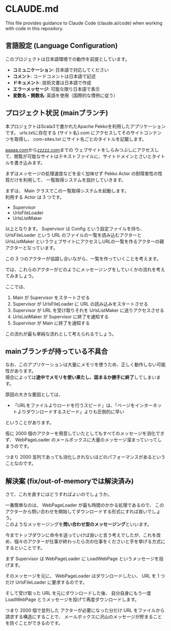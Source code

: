 # CLAUDE.md

This file provides guidance to Claude Code (claude.ai/code) when working with code in this repository.

## 言語設定 (Language Configuration)

このプロジェクトは日本語環境での動作を前提としています。

- **コミュニケーション**: 日本語で対応してください
- **コメント**: コードコメントは日本語で記述
- **ドキュメント**: 技術文書は日本語で作成
- **エラーメッセージ**: 可能な限り日本語で表示
- **変数名・関数名**: 英語を使用（国際的な慣例に従う）

## プロジェクト状況 (mainブランチ)

本プロジェクトはScala3で書かれたApache Pekkoを利用したアプリケーションです。
urls.txtに存在する {サイト名}.com にアクセスしてそのサイトコンテンツを取得し、
com-sites.txt にサイト名ごとのタイトルを記載します。

[aaaaa.com](https://aaaaa.com)から[zzzzz.com](https://zzzzz.com)までの
ウェブサイトをしらみつぶしにアクセスして、閲覧が可能なサイトはテキストファイルに、サイトドメインとさいとタイトルを書き込みます。

まずはメッセージの処理速度などを全く加味せず Pekko Actor の耐障害性の性質だけを利用して、
一覧取得システムを設計していきます。

まずは、 Main クラスでこの一覧取得システムを起動します。<br>
利用する Actor は 3 つです。

- Supervisor
- UrlsFileLoader
- UrlsListMaker

以上となります。 Supervisor は Config という設定ファイルを持ち、
UrlsFileLoader という URL のファイルの一覧を読み込むアクターと
UrlsListMaker というウェブサイトにアクセスしURLの一覧を作るアクターの親アクターとなっています。

この 3 つのアクターが協調し合いながら、一覧を作っていくことを考えます。


では、これらのアクターがどのようにメッセージングをしていくかの流れを考えてみましょう。

ここでは、

1. Main が Supervisor をスタートさせる
1. Supervisor が UrlsFileLoader に URL の読み込みをスタートさせる
1. Supervisor が URL を受け取りそれを UrlsListMaker に送りアクセスさせる
1. UrlsListMaker が Supervisor に終了を通知する
1. Supervisor が Main に終了を通知する

この流れが最も単純な流れとして考えられるでしょう。


## mainブランチが持っている不具合

なお、このアプリケーションは大量にメモリを使うため、正しく動作しない可能性があります。<br>
場合によっては**途中でメモリを使い果たし、固まるか勝手に終了**してしまいます。


原因の大きな要因としては、

- 「URLをファイルよりロードを行うスピード」は、「ページをインターネットよりダウンロードするスピード」よりも圧倒的に早い

ということがあります。

仮に 2000 個のアクターを用意していたとしてもすべてのメッセージを消化できず、
WebPageLoader のメールボックスに大量のメッセージ溜まっていってしまうのです。

つまり 2000 並列であっても消化しきれないほどのパフォーマンスがあるということなのです。


## 解決案 (fix/out-of-memoryでは解決済み)

さて、これを直すにはどうすればよいのでしょうか。

一番簡単なのは、 WebPageLoader が最も時間のかかる処理であるので、
このアクターから問い合わせを開始してダウンロードする形式にすれば良いでしょう。<br>
このようなメッセージングを**問い合わせ型のメッセージング**といいます。

今までトップダウンに命令を送っていけば良いと言う考えでしたが、これを改め、個々のアクターが仕事が終わったら次の仕事をくださいと手を挙げる方式にするといことです。

まず Supervisor は WebPageLoader に LoadWebPage というメッセージを投げます。

そのメッセージを元に、 WebPageLoader はダウンロードしたい、
URL を 1 つだけ UrlsFileLoader に要求するのです。

そして受け取った URL を元にダウンロードした後、
自分自身にもう一度 LoadWebPage とうメッセージを投げて再度ダウンロードします。

つまり 2000 個で並列した アクターが必要になった分だけ URL をファイルから請求する構造にすることで、
メールボックスに沢山のメッセージが貯まることを防ぐことができるのです。

